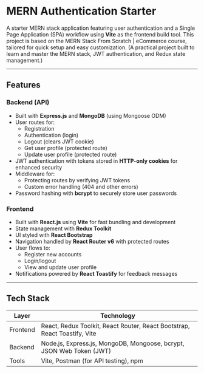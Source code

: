 # MERN Authentication Starter

A starter MERN stack application featuring user authentication and a Single Page Application (SPA) workflow using **Vite** as the frontend build tool. This project is based on the MERN Stack From Scratch | eCommerce course, tailored for quick setup and easy customization. (A practical project built to learn and master the MERN stack, JWT authentication, and Redux state management.)

---

## Features

### Backend (API)
- Built with **Express.js** and **MongoDB** (using Mongoose ODM)
- User routes for:
  - Registration
  - Authentication (login)
  - Logout (clears JWT cookie)
  - Get user profile (protected route)
  - Update user profile (protected route)
- JWT authentication with tokens stored in **HTTP-only cookies** for enhanced security
- Middleware for:
  - Protecting routes by verifying JWT tokens
  - Custom error handling (404 and other errors)
- Password hashing with **bcrypt** to securely store user passwords

### Frontend
- Built with **React.js** using **Vite** for fast bundling and development
- State management with **Redux Toolkit**
- UI styled with **React Bootstrap**
- Navigation handled by **React Router v6** with protected routes
- User flows to:
  - Register new accounts
  - Login/logout
  - View and update user profile
- Notifications powered by **React Toastify** for feedback messages

---

## Tech Stack

| Layer       | Technology          |
|-------------|---------------------|
| Frontend    | React, Redux Toolkit, React Router, React Bootstrap, React Toastify, Vite |
| Backend     | Node.js, Express.js, MongoDB, Mongoose, bcrypt, JSON Web Token (JWT)       |
| Tools       | Vite, Postman (for API testing), npm                                       |
